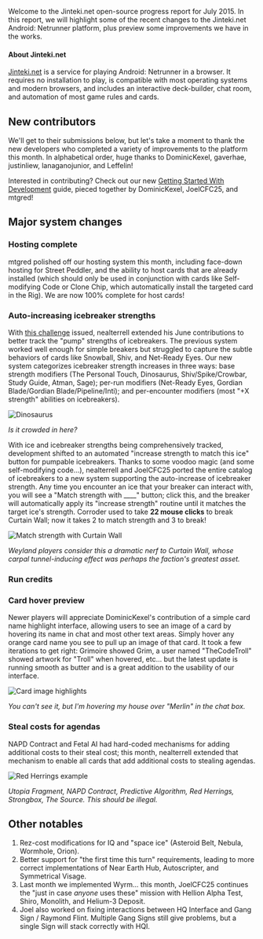 Welcome to the Jinteki.net open-source progress report for July 2015. In this report, we will highlight some of the recent changes to the Jinteki.net Android: Netrunner platform, plus preview some improvements we have in the works.

#### About Jinteki.net

[Jinteki.net](http://www.jinteki.net) is a service for playing Android: Netrunner in a browser. It requires no installation to play, is compatible with most operating systems and modern browsers, and includes an interactive deck-builder, chat room, and automation of most game rules and cards.

## New contributors

We'll get to their submissions below, but let's take a moment to thank the new developers who completed a variety of improvements to the platform this month. In alphabetical order, huge thanks to DominicKexel, gaverhae, justinliew, lanaganojunior, and Leffelin!

Interested in contributing? Check out our new [Getting Started With Development](https://github.com/mtgred/netrunner/wiki/Getting-Started-with-Development) guide, pieced together by DominicKexel, JoelCFC25, and mtgred!

## Major system changes

### Hosting complete

mtgred polished off our hosting system this month, including face-down hosting for Street Peddler, and the ability to host cards that are already installed (which should only be used in conjunction with cards like Self-modifying Code or Clone Chip, which automatically install the targeted card in the Rig). We are now 100% complete for host cards! 

### Auto-increasing icebreaker strengths

With [this challenge](https://github.com/mtgred/netrunner/issues/259) issued, nealterrell extended his June contributions to better track the "pump" strengths of icebreakers. The previous system worked well enough for simple breakers but struggled to capture the subtle behaviors of cards like Snowball, Shiv, and Net-Ready Eyes. Our new system categorizes icebreaker strength increases in three ways: base strength modifiers (The Personal Touch, Dinosaurus, Shiv/Spike/Crowbar, Study Guide, Atman, Sage); per-run modifiers (Net-Ready Eyes, Gordian Blade/Gordian Blade/Pipeline/Inti); and per-encounter modifiers (most "+X strength" abilities on icebreakers). 

![Dinosaurus](https://cloud.githubusercontent.com/assets/10083341/8998223/6a6b693c-36df-11e5-9a19-84f80cab6877.PNG)

_Is it crowded in here?_

With ice and icebreaker strengths being comprehensively tracked, development shifted to an automated "increase strength to match this ice" button for pumpable icebreakers. Thanks to some voodoo magic (and some self-modifying code...), nealterrell and JoelCFC25 ported the entire catalog of icebreakers to a new system supporting the auto-increase of icebreaker strength. Any time you encounter an ice that your breaker can interact with, you will see a "Match strength with ____" button; click this, and the breaker will automatically apply its "increase strength" routine until it matches the target ice's strength. Corroder used to take __22 mouse clicks__ to break Curtain Wall; now it takes 2 to match strength and 3 to break!

![Match strength with Curtain Wall](https://cloud.githubusercontent.com/assets/10083341/8505138/b154cbce-2193-11e5-9dcd-b419abbbbf52.PNG)

_Weyland players consider this a dramatic nerf to Curtain Wall, whose carpal tunnel-inducing effect was perhaps the faction's greatest asset._

### Run credits


### Card hover preview

Newer players will appreciate DominicKexel's contribution of a simple card name highlight interface, allowing users to see an image of a card by hovering its name in chat and most other text areas. Simply hover any orange card name you see to pull up an image of that card. It took a few iterations to get right: Grimoire showed Grim, a user named "TheCodeTroll" showed artwork for "Troll" when hovered, etc... but the latest update is running smooth as butter and is a great addition to the usability of our interface.

![Card image highlights](https://cloud.githubusercontent.com/assets/10083341/8998141/8bf21f70-36de-11e5-85d1-46cf714f3eb8.png)

_You can't see it, but I'm hovering my house over "Merlin" in the chat box._

### Steal costs for agendas

NAPD Contract and Fetal AI had hard-coded mechanisms for adding additional costs to their steal cost; this month, nealterrell extended that mechanism to enable all cards that add additional costs to stealing agendas. 

![Red Herrings example](https://cloud.githubusercontent.com/assets/10083341/8890876/0c2fc678-32c6-11e5-82f9-c6abfeb265ba.PNG)

_Utopia Fragment, NAPD Contract, Predictive Algorithm, Red Herrings, Strongbox, The Source. This should be illegal._

## Other notables

1. Rez-cost modifications for IQ and "space ice" (Asteroid Belt, Nebula, Wormhole, Orion).
2. Better support for "the first time this turn" requirements, leading to more correct implementations of Near Earth Hub, Autoscripter, and Symmetrical Visage.
3. Last month we implemented Wyrm... this month, JoelCFC25 continues the "just in case _anyone_ uses these" mission with Hellion Alpha Test, Shiro, Monolith, and Helium-3 Deposit.
4. Joel also worked on fixing interactions between HQ Interface and Gang Sign / Raymond Flint. Multiple Gang Signs still give problems, but a single Sign will stack correctly with HQI.
